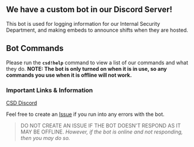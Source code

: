 ## We have a custom bot in our Discord Server!
This bot is used for logging information for our Internal Security Department, and making embeds to announce shifts when they are hosted.

## Bot Commands
Please run the **`csd!help`** command to view a list of our commands and what they do.
**NOTE: The bot is only turned on when it is in use, so any commands you use when it is offline will not work.**

### Important Links & Information
[CSD Discord](https://www.campsunnydaysrblx.com/discord)

Feel free to create an [Issue](https://github.com/NosadfacesRBLX/csdrblx/issues/5) if you run into any errors with the bot.
> DO NOT CREATE AN ISSUE IF THE BOT DOESN'T RESPOND AS IT MAY BE OFFLINE.
> *However, if the bot is online and not responding, then you may do so.*
